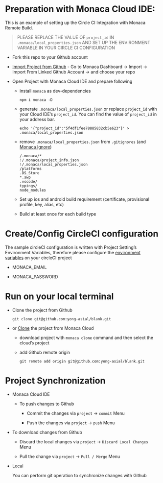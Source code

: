 # Preparation with Monaca Cloud IDE:

This is an example of setting up the Circle CI Integration with Monaca Remote Build.

> PLEASE REPLACE THE VALUE OF `project_id` IN `.monaca/local_properties.json` AND SET UP THE ENVIRONMENT VARIABLE IN YOUR CIRCLE CI CONFIGURATION

- Fork this repo to your Github account

- [Import Project from Github](https://docs.monaca.io/en/products_guide/monaca_ide/version_control/github_integration/#importing-a-project-from-github-repository-into-monaca) - Go to Monaca Dashboard -> Import -> Import From Linked Github Account -> and choose your repo

- Open Project with Monaca Cloud IDE and prepare following

  - install `monaca` as dev-dependencies

    ```
    npm i monaca -D
    ```

  - generate `.monaca/local_properties.json` or replace `project_id` with your Cloud IDE’s `project_id`. You can find the value of `project_id` in your address bar.

    ```
    echo '{"project_id":"5f4df1fee78885832cb5e623"}' > .monaca/local_properties.json
    ```

  - remove `.monaca/local_properties.json` from `.gitignores` (and [Monaca Ignore](https://docs.monaca.io/en/products_guide/monaca_localkit/overview/#upload-download-control))

    ```
    /.monaca/*
    !/.monaca/project_info.json
    !/.monaca/local_properties.json
    /platforms
    .DS_Store
    *.swp
    .vscode/
    typings/
    node_modules
    ```

  - Set up ios and android build requirement (certificate, provisional profile, key, alias, etc)

  - Build at least once for each build type

# Create/Config CircleCI configuration

The sample circleCI configuration is written with Project Setting’s Environment Variables, therefore please configure the [environment variables](https://circleci.com/docs/2.0/env-vars/#setting-an-environment-variable-in-a-project) on your circleCI project

- MONACA_EMAIL

- MONACA_PASSWORD

# Run on your local terminal

- Clone the project from Github
  ```
  git clone git@github.com:yong-asial/blank.git
  ```

- or [Clone](https://docs.monaca.io/en/products_guide/monaca_cli/cli_commands/#monaca-clone) the project from Monaca Cloud 

  - download project with `monaca clone` command and then select the cloud’s project

  - add Github remote origin

    ```
    git remote add origin git@github.com:yong-asial/blank.git
    ```

# Project Synchronization

- Monaca Cloud IDE

  - To push changes to Github

    - Commit the changes via `project` → `commit` Menu

    - Push the changes via `project` → `push` Menu

- To download changes from Github

    - Discard the local changes via `project` → `Discard Local Changes` Menu

    - Pull the change via `project` → `Pull / Merge` Menu

- Local

  You can perform git operation to synchronize changes with Github

